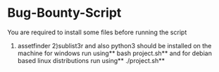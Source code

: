 # Bug-Bounty-Script

You are required to install some files before running the script 
 1) assetfinder 
 2)sublist3r 
 and also python3 should be installed on the machine 
 for windows  run using** bash project.sh** and for debian based linux distributions run using** ./project.sh**
